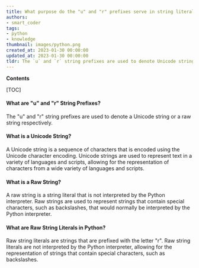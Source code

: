 ```yaml
---
title: What purpose do the "u" and "r" prefixes serve in string literals, and what is the meaning of a raw string literal?
authors:
- smart_coder
tags:
- python
- knowledge
thumbnail: images/python.png
created_at: 2023-01-30 00:00:00
updated_at: 2023-01-30 00:00:00
tldr: The `u` and `r` string prefixes are used to denote Unicode strings and raw strings, respectively, which allow for the inclusion of special characters without the need for escaping.
---
```


**Contents**

[TOC]

#### What are "u" and "r" String Prefixes?
The "u" and "r" string prefixes are used to denote a Unicode string or a raw string respectively.

#### What is a Unicode String?
A Unicode string is a sequence of characters that is encoded using the Unicode character encoding. Unicode strings are used to represent text in a variety of languages and scripts, allowing for the representation of characters from a wide variety of languages and scripts.

#### What is a Raw String?
A raw string is a string literal that is not interpreted by the Python interpreter. Raw strings are used to represent strings that contain special characters, such as backslashes, that would normally be interpreted by the Python interpreter.

#### What are Raw String Literals in Python?
Raw string literals are strings that are prefixed with the letter "r". Raw string literals are not interpreted by the Python interpreter, allowing for the representation of strings that contain special characters, such as backslashes.

